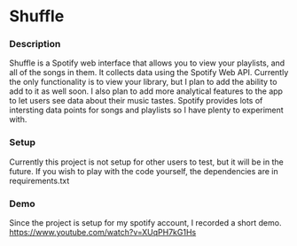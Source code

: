 # Shuffle

### Description
Shuffle is a Spotify web interface that allows you to view your playlists, and all of the songs in them. It collects data using the Spotify Web API. Currently the only functionality is to view your library, but I plan to add the ability to add to it as well soon. I also plan to add more analytical features to the app to let users see data about their music tastes. Spotify provides lots of intersting data points for songs and playlists so I have plenty to experiment with. 

### Setup
Currently this project is not setup for other users to test, but it will be in the future. If you wish to play with the code yourself, the dependencies are in requirements.txt

### Demo
Since the project is setup for my spotify account, I recorded a short demo.
https://www.youtube.com/watch?v=XUqPH7kG1Hs